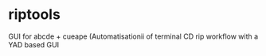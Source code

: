 # riptools
GUI for abcde + cueape (Automatisationii of terminal CD rip workflow with a YAD based GUI
